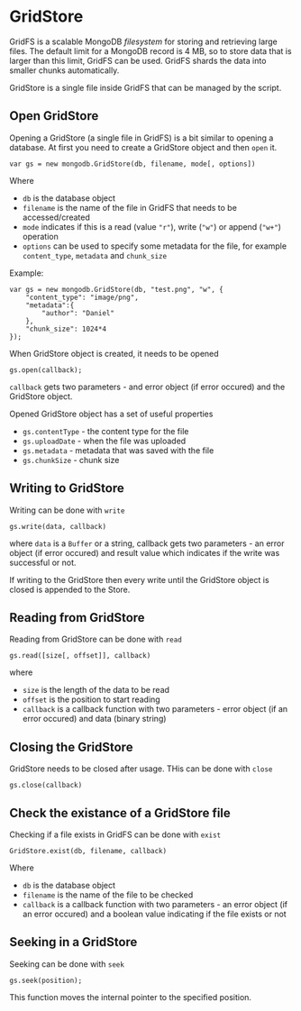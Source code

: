 GridStore
======

GridFS is a scalable MongoDB *filesystem* for storing and retrieving large files. The default limit for a MongoDB record is
4 MB, so to store data that is larger than this limit, GridFS can be used. GridFS shards the data into smaller chunks automatically.

GridStore is a single file inside GridFS that can be managed by the script.

## Open GridStore

Opening a GridStore (a single file in GridFS) is a bit similar to opening a database. At first you need to create a GridStore object and then `open` it. 

    var gs = new mongodb.GridStore(db, filename, mode[, options])

Where

  * `db` is the database object
  * `filename` is the name of the file in GridFS that needs to be accessed/created
  * `mode` indicates if this is a read (value `"r"`), write (`"w"`) or append (`"w+"`) operation
  * `options` can be used to specify some metadata for the file, for example `content_type`, `metadata` and `chunk_size`

Example:

    var gs = new mongodb.GridStore(db, "test.png", "w", {
        "content_type": "image/png",
        "metadata":{
            "author": "Daniel"
        },
        "chunk_size": 1024*4
    });

When GridStore object is created, it needs to be opened

    gs.open(callback);
    
`callback` gets two parameters - and error object (if error occured) and the GridStore object.

Opened GridStore object has a set of useful properties

  * `gs.contentType` - the content type for the file
  * `gs.uploadDate` - when the file was uploaded
  * `gs.metadata` - metadata that was saved with the file
  * `gs.chunkSize` - chunk size

## Writing to GridStore

Writing can be done with `write`

    gs.write(data, callback)
    
where `data` is a `Buffer` or a string, callback gets two parameters - an error object (if error occured) and result value which indicates if the write was successful or not.

If writing to the GridStore then every write until the GridStore object is closed is appended to the Store.

## Reading from GridStore

Reading from GridStore can be done with `read`

    gs.read([size[, offset]], callback)
    
where

  * `size` is the length of the data to be read
  * `offset` is the position to start reading
  * `callback` is a callback function with two parameters - error object (if an error occured) and data (binary string)
  
## Closing the GridStore

GridStore needs to be closed after usage. THis can be done with `close`

    gs.close(callback)
    
## Check the existance of a GridStore file

Checking if a file exists in GridFS can be done with `exist`

    GridStore.exist(db, filename, callback)
    
Where

  * `db` is the database object
  * `filename` is the name of the file to be checked
  * `callback` is a callback function with two parameters - an error object (if an error occured) and a boolean value indicating if the file exists or not
  
## Seeking in a GridStore

Seeking can be done with `seek`

    gs.seek(position);

This function moves the internal pointer to the specified position.